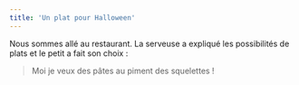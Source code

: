 ```yaml
---
title: 'Un plat pour Halloween'
---
```


Nous sommes allé au restaurant. La serveuse a expliqué les possibilités de plats
et le petit a fait son choix :

> Moi je veux des pâtes au piment des squelettes !
